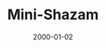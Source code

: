 ---
layout: post
title: "Mini-Shazam"
date: 2000-01-02
category: project
redirect: https://gitlab.ethz.ch/ndickenmann/shazam
details:
  - "Designed and implemented a model to recognize songs on a low-power microcontroller."
  - "• Captured song snippets on the microcontroller, trained them on an external computer and tested the model on the microcontroller (used the leds to encode each song)."
  - "• The model on the microcontroller was able to classify songs correctly with an accuracy of about 85% on our dataset."
featured: true
---